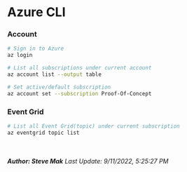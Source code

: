 # Azure CLI

### Account
```bash
# Sign in to Azure
az login

# List all subscriptions under current account
az account list --output table

# Set active/default subscription
az account set --subscription Proof-Of-Concept
```

### Event Grid
```bash
# List all Event Grid(topic) under current subscription
az eventgrid topic list
```

<br /><br />
**_Author: Steve Mak_**
_Last Update: 9/11/2022, 5:25:27 PM_


